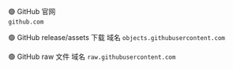 🟢 GitHub 官网     
````github.com````

🟢 GitHub release/assets 下载 域名
````objects.githubusercontent.com````

🟢 GitHub raw 文件 域名
````raw.githubusercontent.com````
